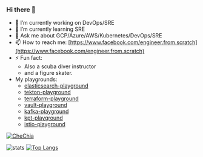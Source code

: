 ### Hi there 👋

<!--
**chechiachang/chechiachang** is a ✨ _special_ ✨ repository because its `README.md` (this file) appears on your GitHub profile.

Here are some ideas to get you started:

- 🔭 I’m currently working on ...
- 🌱 I’m currently learning ...
- 👯 I’m looking to collaborate on ...
- 🤔 I’m looking for help with ...
- 💬 Ask me about ...
- 📫 How to reach me: ...
- 😄 Pronouns: ...
- ⚡ Fun fact: ...
-->

- 🔭 I’m currently working on DevOps/SRE
- 🌱 I’m currently learning SRE
- 💬 Ask me about GCP/Azure/AWS/Kubernetes/DevOps/SRE
- 📫 How to reach me: [https://www.facebook.com/engineer.from.scratch](https://www.facebook.com/engineer.from.scratch)
- ⚡ Fun fact: 
  - Also a scuba diver instructor
  - and a figure skater.
- My playgrounds:
  - [elasticsearch-playground](https://github.com/chechiachang/elasticsearch-playground)
  - [tekton-playground](https://github.com/chechiachang/tekton-playground)
  - [terraform-playground](https://github.com/chechiachang/terraform-playground)
  - [vault-playground](https://github.com/chechiachang/vault-playground)
  - [kafka-playground](https://github.com/chechiachang/kafka-playground)
  - [kpt-playground](https://github.com/chechiachang/kpt-playground)
  - [istio-playground](https://github.com/chechiachang/istio-playground)

[![CheChia](https://www.randos.online/u/chechiachang?theme=blue)](https://randos.online/u/chechiachang/next)

![stats](https://github-readme-stats.vercel.app/api?username=chechiachang&include_all_commits=true&count_private=true&show_icons=true&theme=radical) [![Top Langs](https://github-readme-stats.vercel.app/api/top-langs/?username=chechiachang&hide=javascript,html&layout=compact)](https://github.com/chechiachang/github-readme-stats)

